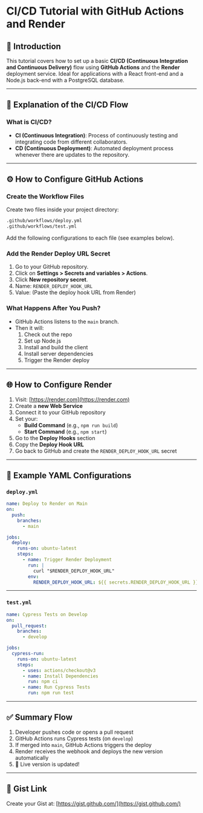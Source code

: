 # CI/CD Tutorial with GitHub Actions and Render

## 🚀 Introduction

This tutorial covers how to set up a basic **CI/CD (Continuous Integration and Continuous Delivery)** flow using **GitHub Actions** and the **Render** deployment service. Ideal for applications with a React front-end and a Node.js back-end with a PostgreSQL database.

---

## 🔁 Explanation of the CI/CD Flow

### What is CI/CD?

- **CI (Continuous Integration)**: Process of continuously testing and integrating code from different collaborators.
- **CD (Continuous Deployment)**: Automated deployment process whenever there are updates to the repository.

---

## ⚙️ How to Configure GitHub Actions

### Create the Workflow Files

Create two files inside your project directory:

```bash
.github/workflows/deploy.yml
.github/workflows/test.yml
```

Add the following configurations to each file (see examples below).

### Add the Render Deploy URL Secret

1. Go to your GitHub repository.
2. Click on **Settings > Secrets and variables > Actions**.
3. Click **New repository secret**.
4. Name: `RENDER_DEPLOY_HOOK_URL`  
5. Value: (Paste the deploy hook URL from Render)

### What Happens After You Push?

- GitHub Actions listens to the `main` branch.
- Then it will:
  1. Check out the repo
  2. Set up Node.js
  3. Install and build the client
  4. Install server dependencies
  5. Trigger the Render deploy

---

## 🌐 How to Configure Render

1. Visit: [https://render.com](https://render.com)
2. Create a **new Web Service**
3. Connect it to your GitHub repository
4. Set your:
   - **Build Command** (e.g., `npm run build`)
   - **Start Command** (e.g., `npm start`)
5. Go to the **Deploy Hooks** section
6. Copy the **Deploy Hook URL**
7. Go back to GitHub and create the `RENDER_DEPLOY_HOOK_URL` secret

---

## 🧾 Example YAML Configurations

### `deploy.yml`

```yaml
name: Deploy to Render on Main
on:
  push:
    branches:
      - main

jobs:
  deploy:
    runs-on: ubuntu-latest
    steps:
      - name: Trigger Render Deployment
        run: |
          curl "$RENDER_DEPLOY_HOOK_URL"
        env:
          RENDER_DEPLOY_HOOK_URL: ${{ secrets.RENDER_DEPLOY_HOOK_URL }}
```

---

### `test.yml`

```yaml
name: Cypress Tests on Develop
on:
  pull_request:
    branches:
      - develop

jobs:
  cypress-run:
    runs-on: ubuntu-latest
    steps:
      - uses: actions/checkout@v3
      - name: Install Dependencies
        run: npm ci
      - name: Run Cypress Tests
        run: npm run test
```

---

## ✅ Summary Flow

1. Developer pushes code or opens a pull request
2. GitHub Actions runs Cypress tests (on `develop`)
3. If merged into `main`, GitHub Actions triggers the deploy
4. Render receives the webhook and deploys the new version automatically
5. 🎉 Live version is updated!

---

## 🔗 Gist Link

Create your Gist at: [https://gist.github.com/](https://gist.github.com/)  